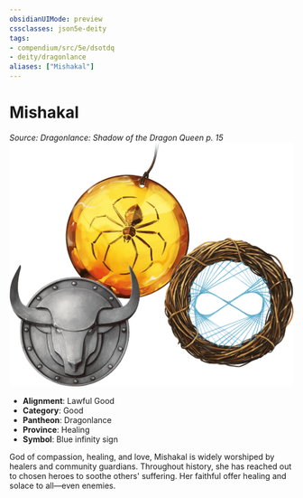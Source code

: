 ```yaml
---
obsidianUIMode: preview
cssclasses: json5e-deity
tags:
- compendium/src/5e/dsotdq
- deity/dragonlance
aliases: ["Mishakal"]
---
```

# Mishakal
*Source: Dragonlance: Shadow of the Dragon Queen p. 15* 
![Symbols Left to Right: Kir...](https://raw.githubusercontent.com/5etools-mirror-3/5etools-img/main/deities/DSotDQ/011-00-038.o-good-trio.webp#symbol "Symbols Left to Right: Kiri-Jolith, Majere, and Mishakal")

- **Alignment**: Lawful Good
- **Category**: Good
- **Pantheon**: Dragonlance
- **Province**: Healing
- **Symbol**: Blue infinity sign

God of compassion, healing, and love, Mishakal is widely worshiped by healers and community guardians. Throughout history, she has reached out to chosen heroes to soothe others' suffering. Her faithful offer healing and solace to all—even enemies.